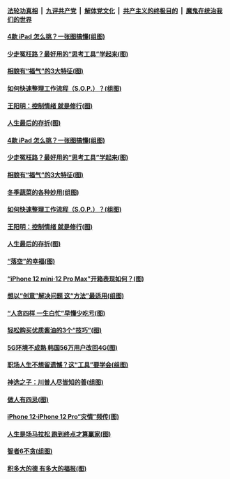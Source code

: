 

####  [法轮功真相](../../../../basic/blob/master/README.md?t=11170502) &nbsp;|&nbsp; [九评共产党](../../../../9ping.md/blob/master/README.md?t=11170502) &nbsp;|&nbsp; [解体党文化](../../../../jtdwh.md/blob/master/README.md?t=11170502)  &nbsp;|&nbsp; [共产主义的终极目的](../../../../gczydzjmd.md/blob/master/README.md?t=11170502) &nbsp;|&nbsp; [魔鬼在统治我们的世界](../../../../mgztzwmdsj.md/blob/master/README.md?t=11170502) 

#### [4款 iPad 怎么挑？一张图搞懂(组图)](../pages/p8/952739.md?t=11170502) 

#### [少走冤枉路？最好用的“思考工具”学起来(图)](../pages/p8/952738.md?t=11170502) 

#### [相貌有“福气”的3大特征(图)](../pages/p8/952664.md?t=11170502) 

#### [如何快速整理工作流程（S.O.P.）？(组图)](../pages/p8/952649.md?t=11170502) 

#### [王阳明：控制情绪 就是修行(图)](../pages/p8/952093.md?t=11170502) 

#### [人生最后的存折(图)](../pages/p8/952362.md?t=11170502) 

#### [4款 iPad 怎么挑？一张图搞懂(组图)](../pages/p8/952739.md?t=11170502) 

#### [少走冤枉路？最好用的“思考工具”学起来(图)](../pages/p8/952738.md?t=11170502) 

#### [相貌有“福气”的3大特征(图)](../pages/p8/952664.md?t=11170502) 

#### [冬季蔬菜的各种妙用(组图)](../pages/p8/952521.md?t=11170502) 

#### [如何快速整理工作流程（S.O.P.）？(组图)](../pages/p8/952649.md?t=11170502) 

#### [王阳明：控制情绪 就是修行(图)](../pages/p8/952093.md?t=11170502) 

#### [人生最后的存折(图)](../pages/p8/952362.md?t=11170502) 

#### [“落空”的幸福(图)](../pages/p8/952566.md?t=11170502) 

#### [“iPhone 12 mini‧12 Pro Max”开箱表现如何？(图)](../pages/p8/952558.md?t=11170502) 

#### [想以“创意”解决问题 这“方法”最适用(组图)](../pages/p8/951660.md?t=11170502) 

#### [“人贪四样 一生白忙”早懂少吃亏(图)](../pages/p8/952525.md?t=11170502) 

#### [轻松购买优质酱油的3个“技巧”(图)](../pages/p8/952086.md?t=11170502) 

#### [5G环境不成熟 韩国56万用户改回4G(图)](../pages/p8/952433.md?t=11170502) 

#### [职场人生不想留遗憾？这“工具”要学会(组图)](../pages/p8/952420.md?t=11170502) 

#### [神选之子：川普人尽皆知的善(组图)](../pages/p8/952384.md?t=11170502) 

#### [做人有四忌(图)](../pages/p8/952108.md?t=11170502) 

#### [iPhone 12‧iPhone 12 Pro“灾情”频传(图)](../pages/p8/952313.md?t=11170502) 

#### [人生是场马拉松 跑到终点才算赢家(图)](../pages/p8/952305.md?t=11170502) 

#### [智者6不贪(组图)](../pages/p8/952290.md?t=11170502) 

#### [积多大的德 有多大的福报(图)](../pages/p8/952117.md?t=11170502) 

